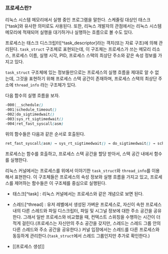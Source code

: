 ### 프로세스란?
리눅스 시스템 메모리에서 실행 중인 프로그램을 말한다. 스케줄링 대상인 태스크[^task]와 유사한 의미로도 사용된다. 또한, 리눅스 개발자의 관점에서는 리눅스 시스템 메모리에 적재되어 실행을 대기하거나 실행하는 흐름으로 볼 수도 있다. 

프로세스는 태스크 디스크립터[^task_descriptor]라는 객치(또는 자료 구조)에 의해 관리된다. `task_struct` 구조체로 표현되는데, 이 구조체는 프로세스가 쓰는 메모리 리소스, 프로세스 이름, 실행 시각, PID, 프로세스 스택의 최상단 주소와 같은 속성 정보를 가지고 있다.

`task_struct` 구조체에 있는 정보들만으로는 프로세스의 실행 흐름을 제대로 알 수 없는데, 그것을 표현하기 위해 프로세스 스택 공간이 존재하며, 프로세스 스택의 최상단 주소에 `thread_info` 라는 구조체가 있다.

다음 함수의 실행 흐름을 보자.
```scss
-000|__schedule()
-001|schedule_timeout()
-002|do_sigtimedwait()
-003|sys_rt_sigtimedwait()
-004|ret_fast_syscall(asm)
```
위의 함수들은 다음과 같은 순서로 호출된다.
```scss
ret_fast_syscall(asm) → sys_rt_sigtimedwait() → do_sigtimedwait() → schedule_timeout() → __schedule()
```
프로세스는 함수를 호출하고, 프로세스 스택 공간을 할당 받아서, 스택 공간 내에서 함수를 실행한다.

리눅스 커널에서는 프로세스를 위에서 이야기한 `task_struct`와 `thread_info`를 이용해서 표현한다. 이 구조체들은 프로세스의 속성 정보와 실행 흐름을 가지고 있고, 프로세스를 제어하는 함수들은 이 구조체를 중심으로 실행된다.

- 태스크[^task] : 리눅스 커널에서는 프로세스와 같은 개념으로 보면 된다.
- 스레드[^thread] : 유저 레벨에서 생성된 가벼운 프로세스로, 자신이 속한 프로세스 내의 다른 스레드와 파일 디스크립터, 파일 및 시그널 정보에 대한 주소 공간을 공유한다. 그래서 일반 프로세스와 비교했을 때, 컨텍스트 스위칭을 수행하는 시간이 더 적게 걸린다.(프로세스는 자신만의 주소 공간을 갖지만, 스레드는 스레드 그룹 안의 다른 스레드와 주소 공간을 공유한다.)
  커널 입장에서는 스레드를 다른 프로세스와 동등하게 관리한다.(`task_struct`에서 스레드 그룹인지만 추가로 확인한다.)

- [[프로세스 생성]]